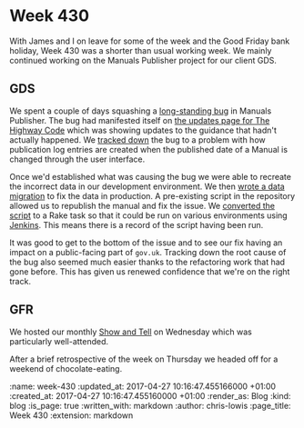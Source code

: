 Week 430
========

With James and I on leave for some of the week and the Good Friday
bank holiday, Week 430 was a shorter than usual working week. We
mainly continued working on the Manuals Publisher project for our
client GDS.

## GDS

We spent a couple of days squashing
a
[long-standing bug](https://github.com/alphagov/manuals-publisher/issues/861) in
Manuals Publisher. The bug had manifested itself
on
[the updates page for The Highway Code](https://www.gov.uk/guidance/the-highway-code/updates) which
was showing updates to the guidance that hadn't actually
happened. We
[tracked down](https://github.com/alphagov/manuals-publisher/issues/861#issuecomment-293857884) the
bug to a problem with how publication log entries are created when the
published date of a Manual is changed through the user interface.

Once we'd established what was causing the bug we were able to
recreate the incorrect data in our development environment. We
then
[wrote a data migration](https://github.com/alphagov/manuals-publisher/pull/973) to
fix the data in production. A pre-existing script in the repository
allowed us to republish the manual and fix the
issue. We
[converted the script](https://github.com/alphagov/manuals-publisher/pull/972) to
a Rake task so that it could be run on various environments
using [Jenkins](https://jenkins.io/). This means there is a record of
the script having been run.

It was good to get to the bottom of the issue and to see our fix
having an impact on a public-facing part of `gov.uk`. Tracking down
the root cause of the bug also seemed much easier thanks to the
refactoring work that had gone before. This has given us renewed
confidence that we're on the right track.

## GFR

We hosted our
monthly [Show and Tell](http://gofreerange.com/show-and-tell-events)
on Wednesday which was particularly well-attended.

After a brief retrospective of the week on Thursday we headed off for
a weekend of chocolate-eating.

:name: week-430
:updated_at: 2017-04-27 10:16:47.455166000 +01:00
:created_at: 2017-04-27 10:16:47.455160000 +01:00
:render_as: Blog
:kind: blog
:is_page: true
:written_with: markdown
:author: chris-lowis
:page_title: Week 430
:extension: markdown
